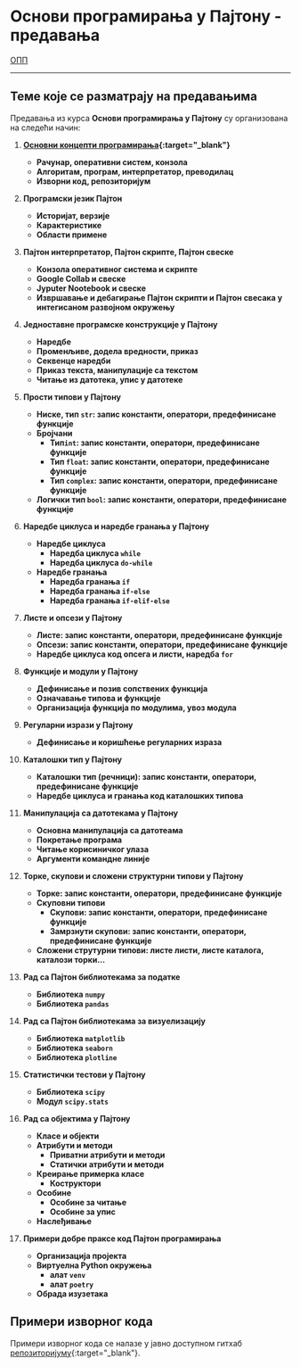 # Основи програмирања у Пajтону - предавања

[ОПП](../README.md)

---

## Теме које се разматрају на предавањима

Предавања из курса **Основи програмирања у Пajтону** су организована на следећи начин:

1. **[Основни концепти програмирања](prezentacije/01-01-racunari-progamiranje-osnovni-pojmovi.pdf){:target="_blank"}**
   - **Рачунар, оперативни систем, конзола**
   - **Aлгоритам, програм, интерпретатор, преводилац**
   - **Изворни код, репозиторијум**

2. **Програмски језик Пајтон**
   - **Историјат, верзије**
   - **Карактеристике**
   - **Области примене**

3. **Пајтон интерпретатор, Пајтон скрипте, Пајтон свеске**
   - **Конзола оперативног система и скрипте**
   - **Google Collab и свеске**
   - **Jyputer Nootebook и свеске**
   - **Извршавање и дебагирање Пајтон скрипти и Пајтон свесака у интегисаном развојном окружењу**

4. **Једноставне програмске конструкције у Пајтону**
   - **Наредбе**
   - **Променљиве, додела вредности, приказ**
   - **Секвенце наредби**
   - **Приказ текста, манипулације са текстом**
   - **Читање из датотека, упис у датотеке**
  
5. **Прости типови у Пајтону**
   - **Ниске, тип ``str``: запис константи, оператори, предефинисане функције**
   - **Бројчани**
     - **Тип``int``: запис константи, оператори, предефинисане функције**
     - **Тип ``float``: запис константи, оператори, предефинисане функције**
     - **Тип ``complex``: запис константи, оператори, предефинисане функције**
   - **Логички тип ``bool``: запис константи, оператори, предефинисане функције**

6. **Наредбе циклуса и наредбе гранања у Пајтону**
   - **Наредбе циклуса**
     - **Наредба циклуса ``while``**
     - **Наредба циклуса ``do-while``**
   - **Наредбе гранања**  
     - **Наредба гранања ``if``**  
     - **Наредба гранања ``if-else``**  
     - **Наредба гранања ``if-elif-else``**

7. **Листе и опсези у Пајтону**
   - **Листе: запис константи, оператори, предефинисане функције**
   - **Опсези: запис константи, оператори, предефинисане функције**
   - **Наредбе циклуса код опсега и листи, наредба ``for``**

8. **Функције и модули у Пајтону**
    - **Дефинисање и позив сопствених функција**
    - **Означавање типова и функције**
    - **Организација функција по модулима, увоз модула**

9. **Регуларни изрази у Пајтону**
    - **Дефинисање и коришћење регуларних израза**

10. **Каталошки тип у Пајтону**
    - **Каталошки тип (речници): запис константи, оператори, предефинисане функције**
    - **Наредбе циклуса и гранања код каталошких типова**

11. **Манипулација са датотекама у Пајтону**
    - **Основна манипулација са датотеама**
    - **Покретање програма**
    - **Читање корисиничког улаза**
    - **Аргументи командне линије**

12. **Торке, скупови и сложени структурни типови у Пајтону**
    - **Торке: запис константи, оператори, предефинисане функције**
    - **Скуповни типови**
      - **Скупови: запис константи, оператори, предефинисане функције**
      - **Замрзнути скупови: запис константи, оператори, предефинисане функције**
    - **Сложени струтурни типови: листе листи, листе каталога, каталози торки...**

13. **Рад са Пајтон библиотекама за податке**
    - **Библиотека ``numpy``**
    - **Библиотека ``pandas``**

14. **Рад са Пајтон библиотекама за визyелизацију**
    - **Библиотека ``matplotlib``**
    - **Библиотека ``seaborn``**
    - **Библиотека ``plotline``**

15. **Статистички тестови у Пајтону**
    - **Библиотека ``scipy``**
    - **Модул ``scipy.stats``**

16. **Рад са објектима у Пајтону**
    - **Класе и објекти**
    - **Атрибути и методи**
      - **Приватни атрибути и методи**
      - **Статички атрибути и методи**
    - **Креирање примерка класе**
      - **Коструктори**
    - **Особине**
      - **Особине за читање**
      - **Особине за упис**  
    - **Наслеђивање**

17. **Примери добре праксе код Пајтон програмирања**
    - **Организација пројекта**
    - **Виртуелна Python окружења**
      - **алат ``venv``** 
      - **алат ``poetry``**
    - **Обрада изузетака**

## Примери изворног кода

Примери изворног кода се налазе у јавно доступном гитхаб [репозиторијуму](https://github.com/biof-python/primeri-predavanja.git){:target="_blank"}.
